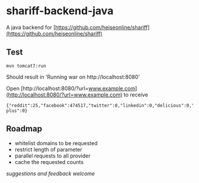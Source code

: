 # shariff-backend-java

A java backend for [https://github.com/heiseonline/shariff](https://github.com/heiseonline/shariff)

## Test

    mvn tomcat7:run

Should result in 'Running war on http://localhost:8080'

Open [http://localhost:8080/?url=www.example.com](http://localhost:8080/?url=www.example.com) to receive

    {"reddit":25,"facebook":474517,"twitter":0,"linkedin":0,"delicious":0,"stumbleupon":5882,"pinterest":0,"google-plus":0}

## Roadmap

* whitelist domains to be requested
* restrict length of parameter
* parallel requests to all provider
* cache the requested counts


*suggestions and feedback welcome*
    
